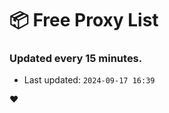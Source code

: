 # :package: Free Proxy List
### Updated every 15 minutes.

- Last updated: `2024-09-17 16:39`

:heart:
